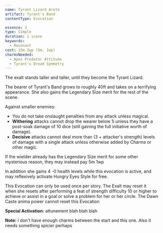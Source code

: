 ```yaml
---
name: Tyrant Lizard Arete
artifact: Tyrant's Band
contentType: Evocation

essence: 3
type: Simple
duration: 1 scene
keywords:
  - Resonant
cost: 15m 2wp (5m, 1wp)
charmsNeeded:
  - Apex Predator Attitude
  - Tyrant's Dread Symmetry
---
```


The exalt stands taller and taller, until they become the Tyrant Lizard.

The bearer of Tyrant's Band grows to roughly 40ft and takes on a terrifying appearance.
She also gains the Legendary Size merit for the rest of the scene.

Against smaller enemies:

- You do not take onslaught penalties from any attack unless magical.
- **Withering** attacks cannot drop the wearer below 1i unless they have a post-soak damage of 10 dice (still gaining the full initiative worth of damage).
- **Decisive** attacks cannot deal more than (3 + attacker's strength) levels of damage with a single attack unless otherwise added by Charms or other magic.

If the wielder already has the Legendary Size merit for some other mysterious reason, they may instead pay 5m 1wp

In addition she gains 4 -0 health levels while this evocation is active, and may reflexively activate Hungry Eyes Style for free.

This Evocation can only be used once per story. The Exalt may reset it when she resets after performing a feat of strength difficulty 10 or higher to achieve or assist in a goal or solve a problem for her or her circle. The Dawn Caste anima power cannot reset this Evocation

**Special Activation:** attunement blah blah blah

**Note:** I don't have enough charms between the start and this one. Also it needs something spicier perhaps
